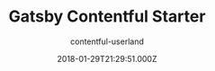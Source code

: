 ---
title: Gatsby Contentful Starter
github: https://github.com/contentful-userland/gatsby-contentful-starter
demo: https://contentful-userland.github.io/gatsby-contentful-starter/
author: contentful-userland
ssg:
  - Gatsby
cms:
  - Contentful
date: 2018-01-29T21:29:51.000Z
description: Gatsby starter for a Contentful project.
draft: false
publish_date: '2018-01-29T21:29:51Z'
update_date: '2021-02-16T11:09:26Z'
github_star: 280
github_fork: 130
---